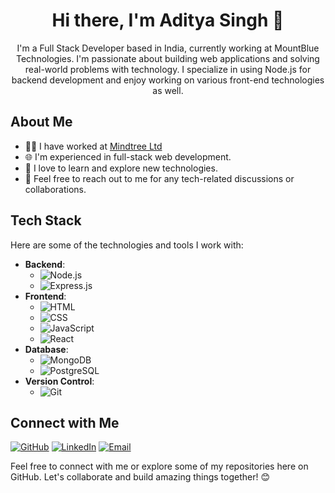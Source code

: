 <div align="center">
  <h1>Hi there, I'm Aditya Singh 👋</h1>
  <p>I'm a Full Stack Developer based in India, currently working at MountBlue Technologies. I'm passionate about building web applications and solving real-world problems with technology. I specialize in using Node.js for backend development and enjoy working on various front-end technologies as well.</p>
</div>

## About Me

- 👨‍💻 I have worked at [Mindtree Ltd](https://www.ltimindtree.com/)
- 🌐 I'm experienced in full-stack web development.
- 🚀 I love to learn and explore new technologies.
- 💬 Feel free to reach out to me for any tech-related discussions or collaborations.

## Tech Stack

Here are some of the technologies and tools I work with:

- **Backend**: 
  - ![Node.js](https://img.shields.io/badge/Node.js-339933?style=for-the-badge&logo=node.js&logoColor=white)
  - ![Express.js](https://img.shields.io/badge/Express.js-000000?style=for-the-badge&logo=express&logoColor=white)
- **Frontend**: 
  - ![HTML](https://img.shields.io/badge/HTML5-E34F26?style=for-the-badge&logo=html5&logoColor=white)
  - ![CSS](https://img.shields.io/badge/CSS3-1572B6?style=for-the-badge&logo=css3&logoColor=white)
  - ![JavaScript](https://img.shields.io/badge/JavaScript-F7DF1E?style=for-the-badge&logo=javascript&logoColor=black)
  - ![React](https://img.shields.io/badge/React-61DAFB?style=for-the-badge&logo=react&logoColor=white)
- **Database**: 
  - ![MongoDB](https://img.shields.io/badge/MongoDB-47A248?style=for-the-badge&logo=mongodb&logoColor=white)
  - ![PostgreSQL](https://img.shields.io/badge/PostgreSQL-336791?style=for-the-badge&logo=postgresql&logoColor=white)
- **Version Control**: 
  - ![Git](https://img.shields.io/badge/Git-F05032?style=for-the-badge&logo=git&logoColor=white)

## Connect with Me

[![GitHub](https://img.shields.io/github/followers/your-github-username?label=Follow&style=social)](https://github.com/your-github-username)
[![LinkedIn](https://img.shields.io/badge/LinkedIn-Connect-blue)](https://www.linkedin.com/in/your-linkedin-profile)
[![Email](https://img.shields.io/badge/Email-Contact-green)](mailto:your.email@example.com)

Feel free to connect with me or explore some of my repositories here on GitHub. Let's collaborate and build amazing things together! 😊
